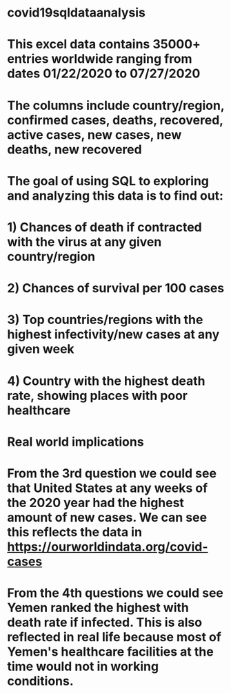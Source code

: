 # covid19sqldataanalysis
# This excel data contains 35000+ entries worldwide ranging from dates 01/22/2020 to 07/27/2020
# The columns include country/region, confirmed cases, deaths, recovered, active cases, new cases, new deaths, new recovered

# The goal of using SQL to exploring and analyzing this data is to find out: 
# 1) Chances of death if contracted with the virus at any given country/region
# 2) Chances of survival per 100 cases
# 3) Top countries/regions with the highest infectivity/new cases at any given week
# 4) Country with the highest death rate, showing places with poor healthcare

# Real world implications 
# From the 3rd question we could see that United States at any weeks of the 2020 year had the highest amount of new cases. We can see this reflects the data in https://ourworldindata.org/covid-cases 
# From the 4th questions we could see Yemen ranked the highest with death rate if infected. This is also reflected in real life because most of Yemen's healthcare facilities at the time would not in working conditions. 

